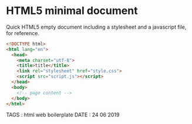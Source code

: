 # HTML5 minimal document

Quick HTML5 empty document including a stylesheet and a javascript file, for reference.

```html
<!DOCTYPE html>
<html lang="en">
  <head>
    <meta charset="utf-8">
    <title>title</title>
    <link rel="stylesheet" href="style.css">
    <script src="script.js"></script>
  </head>
  <body>
    <!-- page content -->
  </body>
</html>
```


TAGS : html web boilerplate
DATE : 24 06 2019